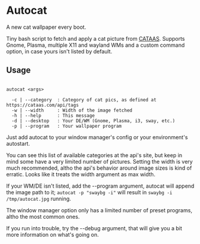 # Autocat
A new cat wallpaper every boot.

Tiny bash script to fetch and apply a cat picture from [CATAAS](https:/ataas.com).
Supports Gnome, Plasma, multiple X11 and wayland WMs and a custom command option, in case yours isn't listed by default.

## Usage

~~~

autocat <args>

  -c | --category  : Category of cat pics, as defined at https://cataas.com/api/tags
  -w | --width     : Width of the image fetched
  -h | --help      : This message
  -d | --desktop   : Your DE/WM (Gnome, Plasma, i3, sway, etc.)
  -p | --program   : Your wallpaper program

~~~

Just add autocat to your window manager's config or your environment's autostart.

You can see this list of available categories at the api's site, but keep in mind some have a very limited number of pictures.
Setting the width is very much recommended, altho the api's behavior around image sizes is kind of erratic. Looks like it treats the width argument as max width.

If your WM/DE isn't listed, add the --program argument, autocat will append the image path to it;
`autocat -p "swaybg -i"` will result in `swaybg -i /tmp/autocat.jpg` running.

The window manager option only has a limited number of preset programs, altho the most common ones.

If you run into trouble, try the --debug argument, that will give you a bit more information on what's going on.
